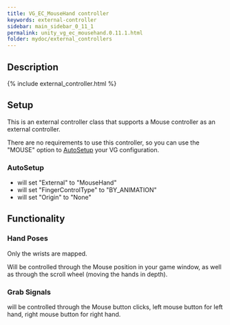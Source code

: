 ```yaml
---
title: VG_EC_MouseHand controller
keywords: external-controller
sidebar: main_sidebar_0_11_1
permalink: unity_vg_ec_mousehand.0.11.1.html
folder: mydoc/external_controllers
---
```


## Description

{% include external_controller.html %}

## Setup 

This is an external controller class that supports a Mouse controller as an external controller.

There are no requirements to use this controller, so you can use the "MOUSE" option to [AutoSetup](unity_component_myvirtualgrasp.0.11.1.html#autosetup) your VG configuration.

### AutoSetup

* will set "External" to "MouseHand"
* will set "FingerControlType" to "BY_ANIMATION"
* will set "Origin" to "None"

## Functionality

### Hand Poses
Only the wrists are mapped.

Will be controlled through the Mouse position in your game window, as well as through the scroll wheel (moving the hands in depth).

### Grab Signals
will be controlled through the Mouse button clicks, left mouse button for left hand, right mouse button for right hand.
